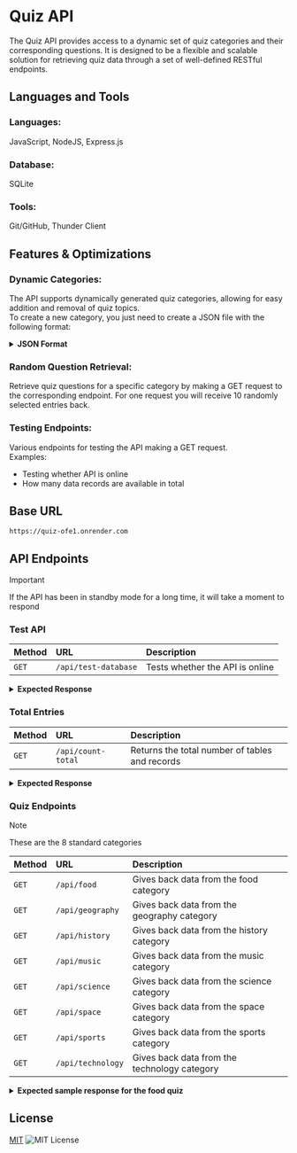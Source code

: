 # Quiz API

The Quiz API provides access to a dynamic set of quiz categories and their corresponding questions. 
It is designed to be a flexible and scalable solution for retrieving quiz data through a set of well-defined RESTful endpoints.

<!-- -------------------------------------------------------------------------------------------------------------------------------------------------------------------------------------- -->

## Languages and Tools

### Languages:
JavaScript, NodeJS, Express.js

### Database:
SQLite

### Tools:
Git/GitHub, Thunder Client

<!-- -------------------------------------------------------------------------------------------------------------------------------------------------------------------------------------- -->

## Features & Optimizations

### Dynamic Categories:
The API supports dynamically generated quiz categories, allowing for easy addition and removal of quiz topics.<br>
To create a new category, you just need to create a JSON file with the following format:

<details>
  <summary>
    <strong>JSON Format</strong>
  </summary>
  
```
[
    {
        "category": "YOUR_CATEGORY",
        "question": "YOUR_QUIZ_QUESTION",
        "answer1": "ANSWER_1",
        "answer2": "ANSWER_2",
        "answer3": "ANSWER_3",
        "answer4": "ANSWER_4",
        "correct_answer": NUMBER (1, 2, 3, 4)
    }
]
```
</details>



### Random Question Retrieval:

Retrieve quiz questions for a specific category by making a GET request to the corresponding endpoint.
For one request you will receive 10 randomly selected entries back.



### Testing Endpoints:

Various endpoints for testing the API making a GET request.<br>
Examples:
- Testing whether API is online
- How many data records are available in total



<!-- -------------------------------------------------------------------------------------------------------------------------------------------------------------------------------------- -->

## Base URL

```
https://quiz-ofe1.onrender.com
```

<!-- -------------------------------------------------------------------------------------------------------------------------------------------------------------------------------------- -->

## API Endpoints

> [!IMPORTANT]
> If the API has been in standby mode for a long time, it will take a moment to respond



### Test API

| **Method** | **URL** | **Description** |
| :-------- | :------- | :------------------------- |
| `GET` | `/api/test-database` | Tests whether the API is online |

<details>
  <summary>
    <strong>Expected Response</strong>
  </summary>

```
{
  "message": "Database is up!"
}
```
</details>



### Total Entries

| **Method** | **URL** | **Description** |
| :-------- | :------- | :------------------------- |
| `GET` | `/api/count-total` | Returns the total number of tables and records |

<details>
  <summary>
    <strong>Expected Response</strong>
  </summary>

```
{
  "message": "success",
  "total_tables": 8,
  "total_entries": 400
}
```
</details>


### Quiz Endpoints

> [!NOTE]
> These are the 8 standard categories

| **Method** | **URL** | **Description** |
| :-------- | :------- | :------------------------- |
| `GET` | `/api/food` | Gives back data from the food category |
| `GET` | `/api/geography` | Gives back data from the geography category |
| `GET` | `/api/history` | Gives back data from the history category |
| `GET` | `/api/music` | Gives back data from the music category |
| `GET` | `/api/science` | Gives back data from the science category |
| `GET` | `/api/space` | Gives back data from the space category |
| `GET` | `/api/sports` | Gives back data from the sports category |
| `GET` | `/api/technology` | Gives back data from the technology category |

<details>
  <summary>
    <strong>Expected sample response for the food quiz</strong>
  </summary>
  
```
{
  "message": "success",
  "data": [
    {
      "id": 25,
      "category": "food",
      "question": "What is the primary ingredient in the traditional Mexican dish 'guacamole'?",
      "answer1": "Tomatoes",
      "answer2": "Avocado",
      "answer3": "Onions",
      "answer4": "Cilantro",
      "correct_answer": 2
    },
    {
      "id": 23,
      "category": "food",
      "question": "What is the traditional Japanese soup made with miso paste and dashi broth?",
      "answer1": "Ramen",
      "answer2": "Udon",
      "answer3": "Soba",
      "answer4": "Miso soup",
      "correct_answer": 4
    },
    {
      "id": 15,
      "category": "food",
      "question": "Which country is known for its traditional dish 'poutine,' consisting of fries topped with cheese curds and gravy?",
      "answer1": "Italy",
      "answer2": "Canada",
      "answer3": "France",
      "answer4": "United States",
      "correct_answer": 2
    },
    {
      "id": 2,
      "category": "food",
      "question": "What is the main ingredient in the Indian dish 'dal makhani'?",
      "answer1": "Lentils",
      "answer2": "Chickpeas",
      "answer3": "Rice",
      "answer4": "Potatoes",
      "correct_answer": 1
    },
    {
      "id": 35,
      "category": "food",
      "question": "What is the traditional Brazilian dish made with black beans, pork, and sausage, usually served with rice?",
      "answer1": "Feijoada",
      "answer2": "Churrasco",
      "answer3": "Moqueca",
      "answer4": "Coxinha",
      "correct_answer": 1
    },
    {
      "id": 26,
      "category": "food",
      "question": "Which type of pasta is shaped like small rice grains?",
      "answer1": "Fusilli",
      "answer2": "Orzo",
      "answer3": "Cavatelli",
      "answer4": "Farfalle",
      "correct_answer": 2
    },
    {
      "id": 34,
      "category": "food",
      "question": "Which spice is often used in Indian cuisine and is known for its warm, earthy flavor?",
      "answer1": "Cumin",
      "answer2": "Coriander",
      "answer3": "Cardamom",
      "answer4": "Turmeric",
      "correct_answer": 1
    },
    {
      "id": 5,
      "category": "food",
      "question": "Which nut is used to make marzipan?",
      "answer1": "Peanut",
      "answer2": "Almond",
      "answer3": "Cashew",
      "answer4": "Walnut",
      "correct_answer": 2
    },
    {
      "id": 6,
      "category": "food",
      "question": "What is the national dish of Japan?",
      "answer1": "Sushi",
      "answer2": "Ramen",
      "answer3": "Tempura",
      "answer4": "Sashimi",
      "correct_answer": 1
    },
    {
      "id": 3,
      "category": "food",
      "question": "Which Italian city is famous for its prosciutto and Parmesan cheese?",
      "answer1": "Milan",
      "answer2": "Rome",
      "answer3": "Bologna",
      "answer4": "Naples",
      "correct_answer": 3
    }
  ]
}
```
</details>

<!-- -------------------------------------------------------------------------------------------------------------------------------------------------------------------------------------- -->

## License

[MIT](https://choosealicense.com/licenses/mit/)
![MIT License](https://img.shields.io/badge/License-MIT-green.svg)
